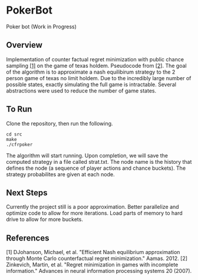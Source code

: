 # PokerBot
Poker bot (Work in Progress)


## Overview
Implementation of counter factual regret minimization with public chance sampling [[1]](#1) on the game of texas holdem. Pseudocode from [[2]](#2). The goal of the algorithm is to approximate a nash equilibirum strategy to the 2 person game of texas no limit holdem. Due to the incredibly large number of possible states, exactly simulating the full game is intractable. Several abstractions were used to reduce the number of game states.


## To Run

Clone the repository, then run the following.

```
cd src
make
./cfrpoker
```

The algorithm will start running. Upon completion, we will save the computed strategy in a file called strat.txt. The node name is the history that defines the node (a sequence of player actions and chance buckets). The strategy probabilites are given at each node.

## Next Steps

Currently the project still is a poor approximation. Better parallelize and optimize code to allow for more iterations. Load parts of memory to hard drive to allow for more buckets.


## References
<a id="1">[1]</a> 
DJohanson, Michael, et al. "Efficient Nash equilibrium approximation through Monte Carlo counterfactual regret minimization." Aamas. 2012.
<a id="2">[2]</a> 
Zinkevich, Martin, et al. "Regret minimization in games with incomplete information." Advances in neural information processing systems 20 (2007).